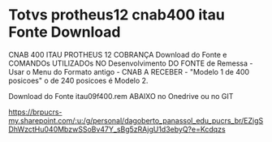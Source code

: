 # Totvs protheus12 cnab400 itau Fonte Download

CNAB 400 ITAU PROTHEUS 12  COBRANÇA
Download do Fonte e COMANDOs UTILIZADOs NO Desenvolvimento DO FONTE de Remessa - Usar o Menu do Formato antigo - CNAB A RECEBER - "Modelo 1 de 400 posicoes" o de 240 posicoes é Modelo 2.

Download do Fonte itau09f400.rem ABAIXO no Onedrive ou no GIT

https://brpucrs-my.sharepoint.com/:u:/g/personal/dagoberto_panassol_edu_pucrs_br/EZigSDhWzctHu040MbzwSSoBv47Y_sBg5zRAjgU1d3ebyQ?e=Kcdqzs

